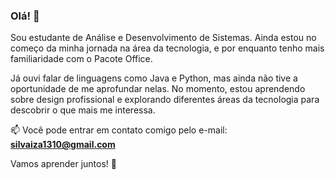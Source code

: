 ### Olá! 👋

Sou estudante de Análise e Desenvolvimento de Sistemas. Ainda estou no começo da minha jornada na área da tecnologia, e por enquanto tenho mais familiaridade com o Pacote Office.

Já ouvi falar de linguagens como Java e Python, mas ainda não tive a oportunidade de me aprofundar nelas. No momento, estou aprendendo sobre design profissional e explorando diferentes áreas da tecnologia para descobrir o que mais me interessa.

📫 Você pode entrar em contato comigo pelo e-mail: **silvaiza1310@gmail.com**

Vamos aprender juntos! 🚀
